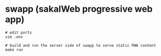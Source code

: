 # swapp (sakalWeb progressive web app)

```shell
# edit ports
vim .env

# build and run the server side of swapp to serve static PWA content
make run
```
